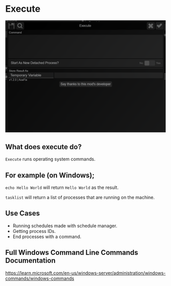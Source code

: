 # Execute
![](https://github.com/slothyace/bmd-actionGuides/blob/main/.images/execute.png)

## What does execute do?
`Execute` runs operating system commands.  

## For example (on Windows);  
`echo Hello World` will return `Hello World` as the result.

`tasklist` will return a list of processes that are running on the machine.

## Use Cases
- Running schedules made with schedule manager.
- Getting process IDs.
- End processes with a command.

## Full Windows Command Line Commands Documentation
https://learn.microsoft.com/en-us/windows-server/administration/windows-commands/windows-commands
